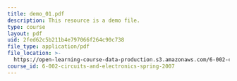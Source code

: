 ```yaml
---
title: demo_01.pdf
description: This resource is a demo file.
type: course
layout: pdf
uid: 2fed62c5b211b4e797066f264c90c738
file_type: application/pdf
file_location: >-
  https://open-learning-course-data-production.s3.amazonaws.com/6-002-circuits-and-electronics-spring-2007/2fed62c5b211b4e797066f264c90c738_demo_01.pdf
course_id: 6-002-circuits-and-electronics-spring-2007
---
```

